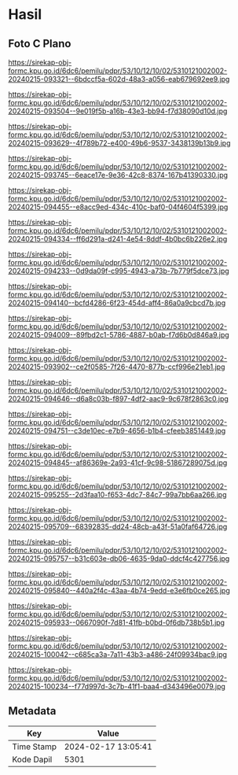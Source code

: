 # Hasil

## Foto C Plano

https://sirekap-obj-formc.kpu.go.id/6dc6/pemilu/pdpr/53/10/12/10/02/5310121002002-20240215-093321--6bdccf5a-602d-48a3-a056-eab679692ee9.jpg

https://sirekap-obj-formc.kpu.go.id/6dc6/pemilu/pdpr/53/10/12/10/02/5310121002002-20240215-093504--9e019f5b-a16b-43e3-bb94-f7d38090d10d.jpg

https://sirekap-obj-formc.kpu.go.id/6dc6/pemilu/pdpr/53/10/12/10/02/5310121002002-20240215-093629--4f789b72-e400-49b6-9537-3438139b13b9.jpg

https://sirekap-obj-formc.kpu.go.id/6dc6/pemilu/pdpr/53/10/12/10/02/5310121002002-20240215-093745--6eace17e-9e36-42c8-8374-167b41390330.jpg

https://sirekap-obj-formc.kpu.go.id/6dc6/pemilu/pdpr/53/10/12/10/02/5310121002002-20240215-094455--e8acc9ed-434c-410c-baf0-04f4604f5399.jpg

https://sirekap-obj-formc.kpu.go.id/6dc6/pemilu/pdpr/53/10/12/10/02/5310121002002-20240215-094334--ff6d291a-d241-4e54-8ddf-4b0bc6b226e2.jpg

https://sirekap-obj-formc.kpu.go.id/6dc6/pemilu/pdpr/53/10/12/10/02/5310121002002-20240215-094233--0d9da09f-c995-4943-a73b-7b779f5dce73.jpg

https://sirekap-obj-formc.kpu.go.id/6dc6/pemilu/pdpr/53/10/12/10/02/5310121002002-20240215-094140--bcfd4286-6f23-454d-aff4-86a0a9cbcd7b.jpg

https://sirekap-obj-formc.kpu.go.id/6dc6/pemilu/pdpr/53/10/12/10/02/5310121002002-20240215-094009--89fbd2c1-5786-4887-b0ab-f7d6b0d846a9.jpg

https://sirekap-obj-formc.kpu.go.id/6dc6/pemilu/pdpr/53/10/12/10/02/5310121002002-20240215-093902--ce2f0585-7f26-4470-877b-ccf996e21eb1.jpg

https://sirekap-obj-formc.kpu.go.id/6dc6/pemilu/pdpr/53/10/12/10/02/5310121002002-20240215-094646--d6a8c03b-f897-4df2-aac9-9c678f2863c0.jpg

https://sirekap-obj-formc.kpu.go.id/6dc6/pemilu/pdpr/53/10/12/10/02/5310121002002-20240215-094751--c3de10ec-e7b9-4656-b1b4-cfeeb3851449.jpg

https://sirekap-obj-formc.kpu.go.id/6dc6/pemilu/pdpr/53/10/12/10/02/5310121002002-20240215-094845--af86369e-2a93-41cf-9c98-51867289075d.jpg

https://sirekap-obj-formc.kpu.go.id/6dc6/pemilu/pdpr/53/10/12/10/02/5310121002002-20240215-095255--2d3faa10-f653-4dc7-84c7-99a7bb6aa266.jpg

https://sirekap-obj-formc.kpu.go.id/6dc6/pemilu/pdpr/53/10/12/10/02/5310121002002-20240215-095709--68392835-dd24-48cb-a43f-51a0faf64726.jpg

https://sirekap-obj-formc.kpu.go.id/6dc6/pemilu/pdpr/53/10/12/10/02/5310121002002-20240215-095757--b31c603e-db06-4635-9da0-ddcf4c427756.jpg

https://sirekap-obj-formc.kpu.go.id/6dc6/pemilu/pdpr/53/10/12/10/02/5310121002002-20240215-095840--440a2f4c-43aa-4b74-9edd-e3e6fb0ce265.jpg

https://sirekap-obj-formc.kpu.go.id/6dc6/pemilu/pdpr/53/10/12/10/02/5310121002002-20240215-095933--0667090f-7d81-41fb-b0bd-0f6db738b5b1.jpg

https://sirekap-obj-formc.kpu.go.id/6dc6/pemilu/pdpr/53/10/12/10/02/5310121002002-20240215-100042--c685ca3a-7a11-43b3-a486-24f09934bac9.jpg

https://sirekap-obj-formc.kpu.go.id/6dc6/pemilu/pdpr/53/10/12/10/02/5310121002002-20240215-100234--f77d997d-3c7b-41f1-baa4-d343496e0079.jpg


## Metadata

| Key        | Value               |
| ---------- | ------------------- |
| Time Stamp | 2024-02-17 13:05:41 |
| Kode Dapil | 5301                |



